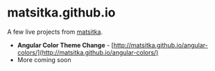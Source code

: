 matsitka.github.io
==================

A few live projects from [matsitka](http://matsitka.com).

- **Angular Color Theme Change** - [http://matsitka.github.io/angular-colors/](http://matsitka.github.io/angular-colors/)
- More coming soon
